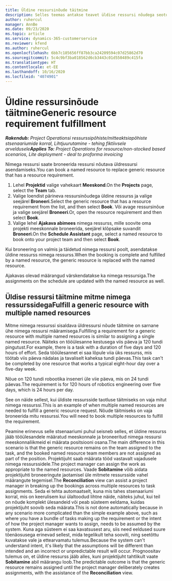 ```yaml
---
title: Üldine ressursinõude täitmine
description: Selles teemas antakse teavet üldise ressursi nõudega seotud nimega ressursside broneerimise kohta.
author: ruhercul
manager: AnnBe
ms.date: 09/23/2020
ms.topic: article
ms.service: dynamics-365-customerservice
ms.reviewer: kfend
ms.author: ruhercul
ms.openlocfilehash: 6bb7c185656ff87bb3ca24209594c07d25862d70
ms.sourcegitcommit: 5c4c9bf3ba018562d6cb3443c01d550489c415fa
ms.translationtype: HT
ms.contentlocale: et-EE
ms.lasthandoff: 10/16/2020
ms.locfileid: "4074901"
---
```

# <a name="generic-resource-requirement-fulfillment"></a><span data-ttu-id="8bae9-103">Üldine ressursinõude täitmine</span><span class="sxs-lookup"><span data-stu-id="8bae9-103">Generic resource requirement fulfillment</span></span>

<span data-ttu-id="8bae9-104">_**Rakendub:** Project Operationsi ressurssipõhiste/mitteaktsiapõhiste stsenaariumide korral,  Lihtjuurutamine - tehing fiktiivsele arveldusele_</span><span class="sxs-lookup"><span data-stu-id="8bae9-104">_**Applies To:** Project Operations for resource/non-stocked based scenarios, Lite deployment - deal to proforma invoicing_</span></span>

<span data-ttu-id="8bae9-105">Nimega ressursi saate broneerida ressursi nõutava üldressursi asendamiseks.</span><span class="sxs-lookup"><span data-stu-id="8bae9-105">You can book a named resource to replace generic resource that has a resource requirement.</span></span>

1. <span data-ttu-id="8bae9-106">Lehel **Projektid** valige vahekaart **Meeskond**.</span><span class="sxs-lookup"><span data-stu-id="8bae9-106">On the **Projects** page, select the **Team** tab.</span></span>
2. <span data-ttu-id="8bae9-107">Valige loendist pärineva ressursinõudega üldine ressurss ja valige seejärel **Broneeri**.</span><span class="sxs-lookup"><span data-stu-id="8bae9-107">Select the generic resource that has a resource requirement from the list, and then select **Book**.</span></span> <span data-ttu-id="8bae9-108">Või avage ressursinõue ja valige seejärel **Broneeri**.</span><span class="sxs-lookup"><span data-stu-id="8bae9-108">Or, open the resource requirement and then select **Book**.</span></span>
3. <span data-ttu-id="8bae9-109">Valige lehel **Ajakava abimees** nimega ressurss, mille soovite oma projekti meeskonnale broneerida, seejärel klõpsake suvandit **Broneeri**.</span><span class="sxs-lookup"><span data-stu-id="8bae9-109">On the **Schedule Assistant** page, select a named resource to book onto your project team and then select **Book**.</span></span>

<span data-ttu-id="8bae9-110">Kui broneering on valmis ja täidetud nimega ressursi poolt, asendatakse üldine ressurss nimega ressurss.</span><span class="sxs-lookup"><span data-stu-id="8bae9-110">When the booking is complete and fulfilled by a named resource, the generic resource is replaced with the named resource.</span></span>

<span data-ttu-id="8bae9-111">Ajakavas olevad määrangud värskendatakse ka nimega ressursiga.</span><span class="sxs-lookup"><span data-stu-id="8bae9-111">The assignments on the schedule are updated with the named resource as well.</span></span>

## <a name="fulfill-a-generic-resource-with-multiple-named-resources"></a><span data-ttu-id="8bae9-112">Üldise ressursi täitmine mitme nimega ressurssidega</span><span class="sxs-lookup"><span data-stu-id="8bae9-112">Fulfill a generic resource with multiple named resources</span></span>
<span data-ttu-id="8bae9-113">Mitme nimega ressurssi sisaldava üldressursi nõude täitmine on sarnane ühe nimega ressursi määramisega.</span><span class="sxs-lookup"><span data-stu-id="8bae9-113">Fulfilling a requirement for a generic resource with multiple named resources is similar to assigning a single named resource.</span></span> <span data-ttu-id="8bae9-114">Näiteks on tööülesanne kestusega viis päeva ja 120 tundi pingutust.</span><span class="sxs-lookup"><span data-stu-id="8bae9-114">For example, there is a task with a duration of five days and 120 hours of effort.</span></span> <span data-ttu-id="8bae9-115">Seda tööülesannet ei saa lõpule viia üks ressurss, mis töötab viis päeva nädalas ja tavaliselt kaheksa tundi päevas.</span><span class="sxs-lookup"><span data-stu-id="8bae9-115">This task can't be completed by one resource that works a typical eight-hour day over a five-day week.</span></span> 

<span data-ttu-id="8bae9-116">Nõue on 120 tundi robootika inseneri üle viie päeva, mis on 24 tundi päevas.</span><span class="sxs-lookup"><span data-stu-id="8bae9-116">The requirement is for 120 hours of robotics engineering over five days, which is 24 hours per day.</span></span>

<span data-ttu-id="8bae9-117">See on näide sellest, kui üldiste ressursside taotluse täitmiseks on vaja mitut nimega ressurssi.</span><span class="sxs-lookup"><span data-stu-id="8bae9-117">This is an example of when multiple named resources are needed to fulfill a generic resource request.</span></span> <span data-ttu-id="8bae9-118">Nõude täitmiseks on vaja broneerida mitu ressurssi.</span><span class="sxs-lookup"><span data-stu-id="8bae9-118">You will need to book multiple resources to fulfill the requirement.</span></span>

<span data-ttu-id="8bae9-119">Peamine erinevus selle stsenaariumi puhul seisneb selles, et üldine ressurss jääb tööülesandele määratud meeskonnale ja broneeritud nimega ressursi meeskonnaliikmeid ei määrata positsiooni osana.</span><span class="sxs-lookup"><span data-stu-id="8bae9-119">The main difference in this scenario is that the generic resource remains on the team assigned to the task, and the booked named resource team members are not assigned as part of the position.</span></span> <span data-ttu-id="8bae9-120">Projektijuht saab määrata tööd vastavalt vajadusele nimega ressurssidele.</span><span class="sxs-lookup"><span data-stu-id="8bae9-120">The project manager can assign the work as appropriate to the named resources.</span></span> <span data-ttu-id="8bae9-121">Vaade **Sobitamine** võib aidata projektijuhti broneeringute jaotamisel üle mitmete ressursside vahel määrangute tegemisel.</span><span class="sxs-lookup"><span data-stu-id="8bae9-121">The **Reconciliation** view can assist a project manager in breaking up the bookings across multiple resources to task assignments.</span></span> <span data-ttu-id="8bae9-122">Seda ei tehta automaatselt, kuna mis tahes stsenaariumi korral, mis on keerulisem kui ülaltoodud lihtne näide, näiteks juhul, kui teil on nõude komplekt ülesandeid või peab süsteem eeldama, kuidas projektijuht soovib seda määrata.</span><span class="sxs-lookup"><span data-stu-id="8bae9-122">This is not done automatically because in any scenario more complicated than the simple example above, such as where you have a bundle of tasks making up the requirement or the intent of how the project manager wants to assign, needs to be assumed by the system.</span></span> <span data-ttu-id="8bae9-123">Kuna aga süsteem ei saa kavatsusest aru, siis need eeldused suure tõenäosusega erinevad sellest, mida tegelikult teha sooviti, ning seetõttu kuvatakse vale ja ettearvamatu tulemus.</span><span class="sxs-lookup"><span data-stu-id="8bae9-123">Because the system can't understand intent, it's likely that the assumptions will be different than intended and an incorrect or unpredictable result will occur.</span></span> <span data-ttu-id="8bae9-124">Prognoositav tulemus on, et üldine ressurss jääb alles, kuni projektijuht tahtlikult vaate **Sobitamine** abil määrangu loob.</span><span class="sxs-lookup"><span data-stu-id="8bae9-124">The predictable outcome is that the generic resource remains assigned until the project manager deliberately creates assignments, with the assistance of the **Reconciliation** view.</span></span>


